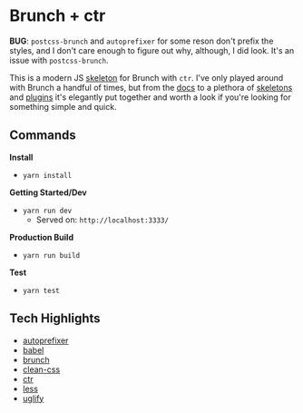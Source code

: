 # Brunch + ctr

__BUG__: `postcss-brunch` and `autoprefixer` for some reson don't prefix the styles, and I don't care enough to figure out why, although, I did look. It's an issue with `postcss-brunch`.

This is a modern JS [skeleton](https://github.com/brunch/with-es6) for Brunch with `ctr`. I've only played around with Brunch a handful of times, but from the [docs](http://brunch.io/docs/getting-started) to a plethora of [skeletons](http://brunch.io/skeletons) and [plugins](http://brunch.io/skeletons) it's elegantly put together and worth a look if you're looking for something simple and quick.


## Commands

__Install__

+ `yarn install`

__Getting Started/Dev__

+ `yarn run dev`
    * Served on: `http://localhost:3333/`

__Production Build__

+ `yarn run build`

__Test__

+ `yarn test`



## Tech Highlights

+ [autoprefixer](https://github.com/postcss/autoprefixer)
+ [babel](https://babeljs.io/)
+ [brunch](https://github.com/brunch/brunch)
+ [clean-css](https://github.com/jakubpawlowicz/clean-css)
+ [ctr](https://ctr-lang.com)
+ [less](http://lesscss.org/)
+ [uglify](http://lisperator.net/uglifyjs/)
